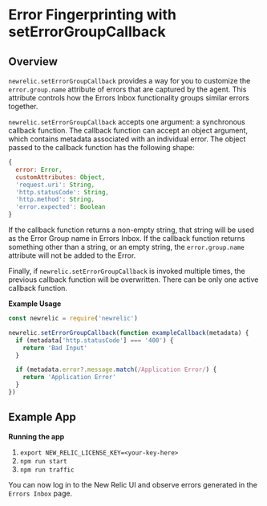 # Error Fingerprinting with setErrorGroupCallback

## Overview

`newrelic.setErrorGroupCallback` provides a way for you to customize the `error.group.name` attribute of errors that are captured by the agent. This attribute controls how the Errors Inbox functionality groups similar errors together.

`newrelic.setErrorGroupCallback` accepts one argument: a synchronous callback function. The callback function can accept an object argument, which contains metadata associated with an individual error. The object passed to the callback function has the following shape:

```js
{
  error: Error,
  customAttributes: Object,
  'request.uri': String,
  'http.statusCode': String,
  'http.method': String,
  'error.expected': Boolean
}
```

If the callback function returns a non-empty string, that string will be used as the Error Group name in Errors Inbox. If the callback function returns something other than a string, or an empty string, the `error.group.name` attribute will not be added to the Error.

Finally, if `newrelic.setErrorGroupCallback` is invoked multiple times, the previous callback function will be overwritten. There can be only one active callback function.

**Example Usage**
```js
const newrelic = require('newrelic')

newrelic.setErrorGroupCallback(function exampleCallback(metadata) {
  if (metadata['http.statusCode'] === '400') {
    return 'Bad Input'
  }

  if (metadata.error?.message.match(/Application Error/) {
    return 'Application Error'
  }
})
```

## Example App

**Running the app**
1. `export NEW_RELIC_LICENSE_KEY=<your-key-here>`
2. `npm run start`
3. `npm run traffic`

You can now log in to the New Relic UI and observe errors generated in the `Errors Inbox` page.
